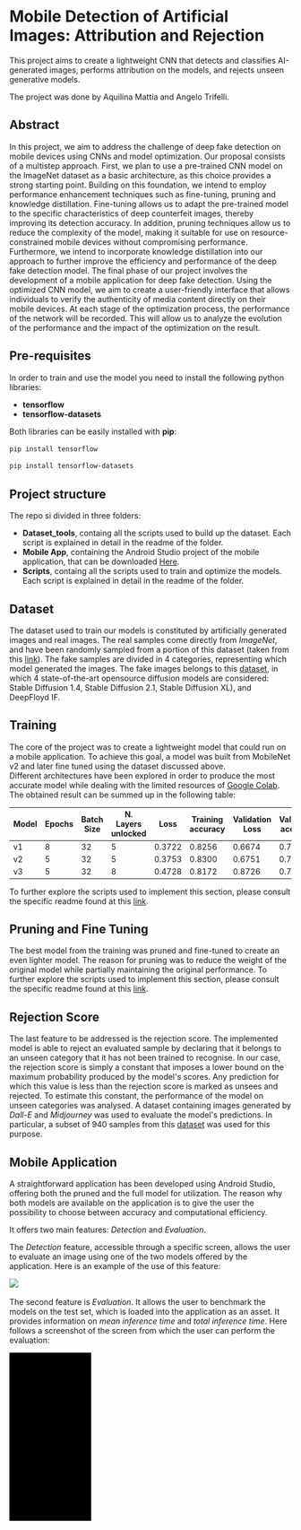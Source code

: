 # Mobile Detection of Artificial Images: Attribution and Rejection

This project aims to create a lightweight CNN that detects and classifies AI-generated images, performs attribution on the models, and rejects unseen generative models.

The project was done by Aquilina Mattia and Angelo Trifelli.

## Abstract

In this project, we aim to address the challenge of deep fake detection on mobile devices using CNNs and model optimization. Our proposal consists of a multistep approach. First, we plan to use a pre-trained CNN model on the ImageNet dataset as a basic architecture, as this choice provides a strong starting point. Building on this foundation, we intend to employ performance enhancement techniques such as fine-tuning, pruning and knowledge distillation. Fine-tuning allows us to adapt the pre-trained model to the specific characteristics of deep counterfeit images, thereby improving its detection accuracy. In addition, pruning techniques allow us to reduce the complexity of the model, making it suitable for use on resource-constrained mobile devices without compromising performance. Furthermore, we intend to incorporate knowledge distillation into our approach to further improve the efficiency and performance of the deep fake detection model. The final phase of our project involves the development of a mobile application for deep fake detection. Using the optimized CNN model, we aim to create a user-friendly interface that allows individuals to verify the authenticity of media content directly on their mobile devices.  At each stage of the optimization process, the performance of the network will be recorded. This will allow us to analyze the evolution of the performance and the impact of the optimization on the result.


## Pre-requisites 

In order to train and use the model you need to install the following python libraries:
* __tensorflow__
* __tensorflow-datasets__

Both libraries can be easily installed with __pip__: 

```bash
pip install tensorflow
```

```bash
pip install tensorflow-datasets
```

## Project structure

The repo si divided in three folders:
* __Dataset_tools__, containg all the scripts used to build up the dataset. Each script is explained in detail in the readme of the folder.
* __Mobile App__, containing the Android Studio project of the mobile application, that can be downloaded [Here]("Mobile%20App/app/build/outputs/apk/debug/app-debug.apk").
* __Scripts__, containg all the scripts used to train and optimize the models. Each script is explained in detail in the readme of the folder.


## Dataset

The dataset used to train our models is constituted by artificially generated images and real images. The real samples come directly from _ImageNet_, and have been randomly sampled from a portion of this dataset (taken from this [link](https://github.com/TACJu/PartImageNet)).
The fake samples are divided in 4 categories, representing which model generated the images. The fake images belongs to this  [dataset](https://aimagelab.ing.unimore.it/imagelab/page.asp?IdPage=57), in which 4 state-of-the-art opensource diffusion models are considered: Stable Diffusion 1.4, Stable Diffusion 2.1, Stable Diffusion XL), and DeepFloyd IF.

## Training
The core of the project was to create a lightweight model that could run on a mobile application. To achieve this goal, a model was built from MobileNet v2 and later fine tuned using the dataset discussed above.  
Different architectures have been explored in order to produce the most accurate model while dealing with the limited resources of [Google Colab](https://colab.research.google.com/).
The obtained result can be summed up in the following table:

| Model | Epochs | Batch Size | N. Layers unlocked | Loss   | Training accuracy | Validation Loss | Validation accuracy |
|-------|--------|------------|--------------------|--------|-------------------|-----------------|---------------------|
| v1    |    8   |    32      |          5         | 0.3722 |       0.8256      |      0.6674     |        0.7626       |
| v2    |    5   |    32      |          5         | 0.3753 |       0.8300      |      0.6751     |        0.7282       |
| v3    |    5   |    32      |          8         | 0.4728 |       0.8172      |      0.8726     |        0.7125       |


To further explore the scripts used to implement this section, please consult the specific readme found at this [link](https://github.com/Mattia-Aquilina/Computer-Vision-Project/tree/main/Scripts).


## Pruning and Fine Tuning
The best model from the training was pruned and fine-tuned to create an even lighter model. The reason for pruning was to reduce the weight of the original model while partially maintaining the original performance.
To further explore the scripts used to implement this section, please consult the specific readme found at this [link](https://github.com/Mattia-Aquilina/Computer-Vision-Project/tree/main/Scripts).

## Rejection Score

The last feature to be addressed is the rejection score. The implemented model is able to reject an evaluated sample by declaring that it belongs to an unseen category that it has not been trained to recognise. In our case, the rejection score is simply a constant that imposes a lower bound on the maximum probability produced by the model's scores. Any prediction for which this value is less than the rejection score is marked as unsees and rejected.
To estimate this constant, the performance of the model on unseen categories was analysed. A dataset containing images generated by _Dall-E_ and _Midjourney_ was used to evaluate the model's predictions. In particular, a subset of 940 samples from this [dataset](https://www.kaggle.com/datasets/superpotato9/dalle-recognition-dataset) was used for this purpose.

## Mobile Application

A straightforward application has been developed using Android Studio, offering both the pruned and the full model for utilization. The reason why both models are available on the application is to give the user the possibility to choose between accuracy and computational efficiency.

It offers two main features: _Detection_ and _Evaluation_.

The _Detection_ feature, accessible through a specific screen, allows the user to evaluate an image using one of the two models offered by the application. Here is an example of the use of this feature:

<img src="/ReadmeMedia/appSample.gif"  height="300">

The second feature is _Evaluation_. It allows the user to benchmark the models on the test set, which is loaded into the application as an asset. It provides information on _mean inference time_ and _total inference time_. Here follows a screenshot of the screen from which the user can perform the evaluation:

<img src="/ReadmeMedia/eval.gif"  height="300">



